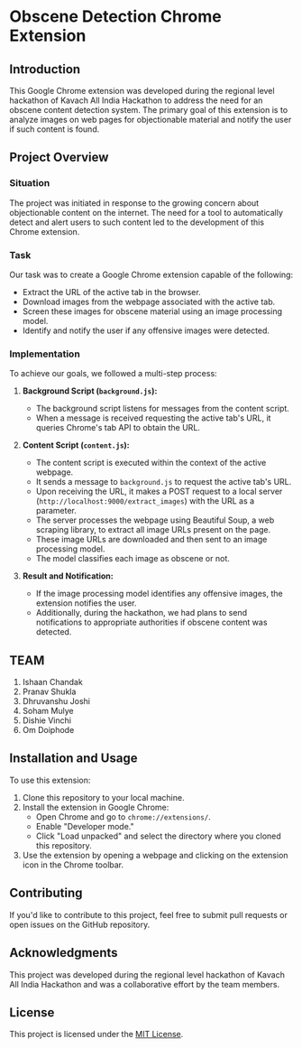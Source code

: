 # Obscene Detection Chrome Extension

## Introduction

This Google Chrome extension was developed during the regional level hackathon of Kavach All India Hackathon to address the need for an obscene content detection system. The primary goal of this extension is to analyze images on web pages for objectionable material and notify the user if such content is found.

## Project Overview

### Situation

The project was initiated in response to the growing concern about objectionable content on the internet. The need for a tool to automatically detect and alert users to such content led to the development of this Chrome extension.

### Task

Our task was to create a Google Chrome extension capable of the following:

- Extract the URL of the active tab in the browser.
- Download images from the webpage associated with the active tab.
- Screen these images for obscene material using an image processing model.
- Identify and notify the user if any offensive images were detected.

### Implementation

To achieve our goals, we followed a multi-step process:

1. **Background Script (`background.js`):**
   - The background script listens for messages from the content script.
   - When a message is received requesting the active tab's URL, it queries Chrome's tab API to obtain the URL.

2. **Content Script (`content.js`):**
   - The content script is executed within the context of the active webpage.
   - It sends a message to `background.js` to request the active tab's URL.
   - Upon receiving the URL, it makes a POST request to a local server (`http://localhost:9000/extract_images`) with the URL as a parameter.
   - The server processes the webpage using Beautiful Soup, a web scraping library, to extract all image URLs present on the page.
   - These image URLs are downloaded and then sent to an image processing model.
   - The model classifies each image as obscene or not.

3. **Result and Notification:**
   - If the image processing model identifies any offensive images, the extension notifies the user.
   - Additionally, during the hackathon, we had plans to send notifications to appropriate authorities if obscene content was detected.

## TEAM 
1. Ishaan Chandak
2. Pranav Shukla
3. Dhruvanshu Joshi
4. Soham Mulye
5. Dishie Vinchi
6. Om Doiphode


## Installation and Usage

To use this extension:

1. Clone this repository to your local machine.
2. Install the extension in Google Chrome:
   - Open Chrome and go to `chrome://extensions/`.
   - Enable "Developer mode."
   - Click "Load unpacked" and select the directory where you cloned this repository.
3. Use the extension by opening a webpage and clicking on the extension icon in the Chrome toolbar.

## Contributing

If you'd like to contribute to this project, feel free to submit pull requests or open issues on the GitHub repository.

## Acknowledgments

This project was developed during the regional level hackathon of Kavach All India Hackathon and was a collaborative effort by the team members.

## License

This project is licensed under the [MIT License](LICENSE).
